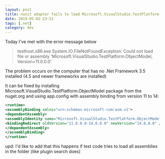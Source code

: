 ```yaml
---
layout: post
title: nunit adapter fails to load Microsoft.VisualStudio.TestPlatform.ObjectModel 11
date: 2019-05-02 23:52 
tags: [.net]
category: dev
---
```

Today I've met with the error message below

> testhost.x86.exe System.IO.FileNotFoundException: Could not load file or assembly 'Microsoft.VisualStudio.TestPlatform.ObjectModel, Version=11.0.0.0'

The problem occurs on the computer that has no .Net Framework 3.5 installed (4.5 and newer frameworks are installed)


It can be fixed by installing Microsoft.VisualStudio.TestPlatform.ObjectModel package from the nuget.org and using app.config with assembly binding from version 11 to 14:
```xml
<runtime>
<assemblyBinding xmlns="urn:schemas-microsoft-com:asm.v1">
<dependentAssembly>
<assemblyIdentity name="Microsoft.VisualStudio.TestPlatform.ObjectModel" publicKeyToken="b03f5f7f11d50a3a" culture="neutral" />
<bindingRedirect oldVersion="11.0.0.0-14.0.0.0" newVersion="14.0.0.0" />
</dependentAssembly>
</assemblyBinding>
</runtime>
```

upd: I'd like to add that this happens if test code tries to load all assemblies in the folder (like plugin search does)
